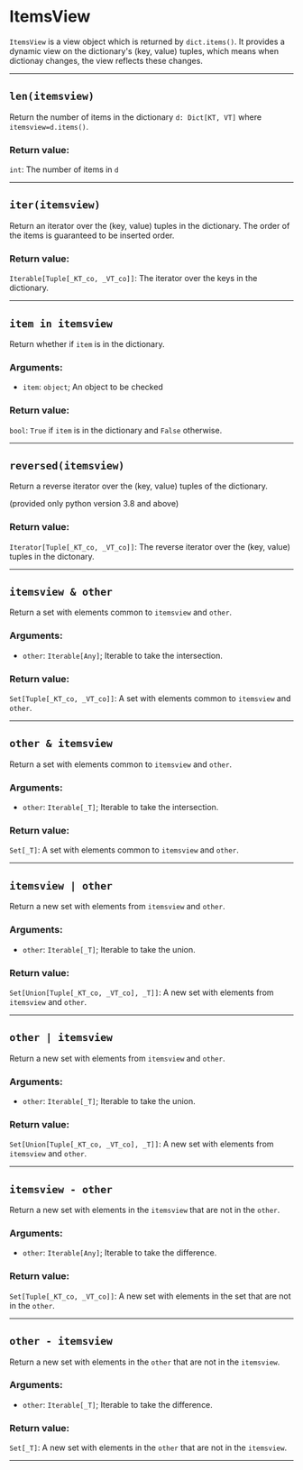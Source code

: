 # ItemsView

`ItemsView` is a view object which is returned by `dict.items()`. It provides a dynamic view on the dictionary's (key, value) tuples, which means when dictionay changes, the view reflects these changes.

---

## `len(itemsview)`

Return the number of items in the dictionary `d: Dict[KT, VT]` where `itemsview=d.items()`.

### Return value:

`int`: The number of items in `d`

---

## `iter(itemsview)`

Return an iterator over the (key, value) tuples in the dictionary.
The order of the items is guaranteed to be inserted order.

### Return value:

`Iterable[Tuple[_KT_co, _VT_co]]`: The iterator over the keys in the dictionary.

---

## `item in itemsview`

Return whether if `item` is in the dictionary.

### Arguments:

- `item`: `object`; An object to be checked

### Return value:

`bool`: `True` if `item` is in the dictionary and `False` otherwise.

---

## `reversed(itemsview)`

Return a reverse iterator over the (key, value) tuples of the dictionary.

(provided only python version 3.8 and above)

### Return value:

`Iterator[Tuple[_KT_co, _VT_co]]`: The reverse iterator over the (key, value) tuples in the dictonary.

---

## `itemsview & other`

Return a set with elements common to `itemsview` and `other`.

### Arguments:

- `other`: `Iterable[Any]`; Iterable to take the intersection.

### Return value:

`Set[Tuple[_KT_co, _VT_co]]`: A set with elements common to `itemsview` and `other`.

---

## `other & itemsview`

Return a set with elements common to `itemsview` and `other`.

### Arguments:

- `other`: `Iterable[_T]`; Iterable to take the intersection.

### Return value:

`Set[_T]`: A set with elements common to `itemsview` and `other`.

---

## `itemsview | other`

Return a new set with elements from `itemsview` and `other`.

### Arguments:

- `other`: `Iterable[_T]`; Iterable to take the union.

### Return value:

`Set[Union[Tuple[_KT_co, _VT_co], _T]]`: A new set with elements from `itemsview` and `other`.

---

## `other | itemsview`

Return a new set with elements from `itemsview` and `other`.

### Arguments:

- `other`: `Iterable[_T]`; Iterable to take the union.

### Return value:

`Set[Union[Tuple[_KT_co, _VT_co], _T]]`: A new set with elements from `itemsview` and `other`.

---

## `itemsview - other`

Return a new set with elements in the `itemsview` that are not in the `other`.

### Arguments:

- `other`: `Iterable[Any]`; Iterable to take the difference.

### Return value:

`Set[Tuple[_KT_co, _VT_co]]`: A new set with elements in the set that are not in the `other`.

---

## `other - itemsview`

Return a new set with elements in the `other` that are not in the `itemsview`.

### Arguments:

- `other`: `Iterable[_T]`; Iterable to take the difference.

### Return value:

`Set[_T]`: A new set with elements in the `other` that are not in the `itemsview`.

---
